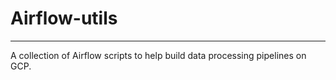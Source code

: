 # Airflow-utils
---
A collection of Airflow scripts to help build data processing pipelines on GCP.

